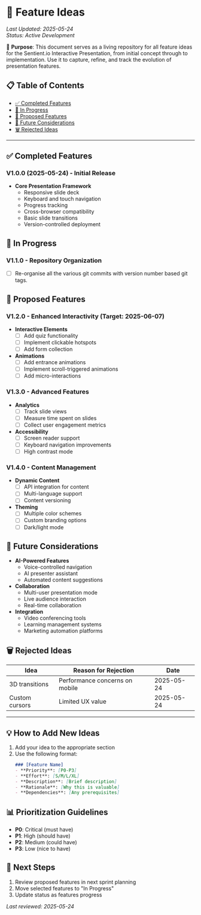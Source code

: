 # 🚀 Feature Ideas

*Last Updated: 2025-05-24*  
*Status: Active Development*  

📌 **Purpose**: This document serves as a living repository for all feature ideas for the Sentient.io Interactive Presentation, from initial concept through to implementation. Use it to capture, refine, and track the evolution of presentation features.

## 📋 Table of Contents
- [✅ Completed Features](#completed-features)
- [🔄 In Progress](#in-progress)
- [📅 Proposed Features](#proposed-features)
- [🔮 Future Considerations](#future-considerations)
- [🗑️ Rejected Ideas](#rejected-ideas)

---

## ✅ Completed Features

### V1.0.0 (2025-05-24) - Initial Release
- **Core Presentation Framework**
  - Responsive slide deck
  - Keyboard and touch navigation
  - Progress tracking
  - Cross-browser compatibility
  - Basic slide transitions
  - Version-controlled deployment

## 🔄 In Progress

### V1.1.0 - Repository Organization
- [ ] Re-organise all the various git commits with version number based git tags.

## 📅 Proposed Features

### V1.2.0 - Enhanced Interactivity (Target: 2025-06-07)
- **Interactive Elements**
  - [ ] Add quiz functionality
  - [ ] Implement clickable hotspots
  - [ ] Add form collection
- **Animations**
  - [ ] Add entrance animations
  - [ ] Implement scroll-triggered animations
  - [ ] Add micro-interactions

### V1.3.0 - Advanced Features
- **Analytics**
  - [ ] Track slide views
  - [ ] Measure time spent on slides
  - [ ] Collect user engagement metrics
- **Accessibility**
  - [ ] Screen reader support
  - [ ] Keyboard navigation improvements
  - [ ] High contrast mode

### V1.4.0 - Content Management
- **Dynamic Content**
  - [ ] API integration for content
  - [ ] Multi-language support
  - [ ] Content versioning
- **Theming**
  - [ ] Multiple color schemes
  - [ ] Custom branding options
  - [ ] Dark/light mode

## 🔮 Future Considerations
- **AI-Powered Features**
  - Voice-controlled navigation
  - AI presenter assistant
  - Automated content suggestions
- **Collaboration**
  - Multi-user presentation mode
  - Live audience interaction
  - Real-time collaboration
- **Integration**
  - Video conferencing tools
  - Learning management systems
  - Marketing automation platforms

## 🗑️ Rejected Ideas
| Idea | Reason for Rejection | Date |
|------|----------------------|------|
| 3D transitions | Performance concerns on mobile | 2025-05-24 |
| Custom cursors | Limited UX value | 2025-05-24 |

---

## 💡 How to Add New Ideas
1. Add your idea to the appropriate section
2. Use the following format:
   ```markdown
   ### [Feature Name]
   - **Priority**: [P0-P3]
   - **Effort**: [S/M/L/XL]
   - **Description**: [Brief description]
   - **Rationale**: [Why this is valuable]
   - **Dependencies**: [Any prerequisites]
   ```

## 📊 Prioritization Guidelines
- **P0**: Critical (must have)
- **P1**: High (should have)
- **P2**: Medium (could have)
- **P3**: Low (nice to have)

## 📅 Next Steps
1. Review proposed features in next sprint planning
2. Move selected features to "In Progress"
3. Update status as features progress

*Last reviewed: 2025-05-24*
